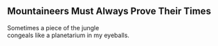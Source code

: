 Mountaineers Must Always Prove Their Times
------------------------------------------
Sometimes a piece of the jungle  
congeals like a planetarium in my eyeballs.  
